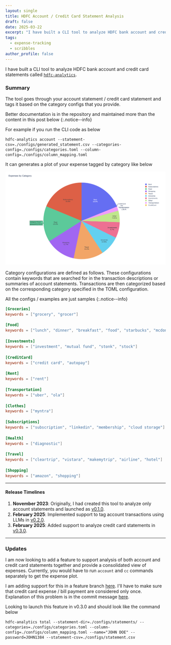 ```yaml
---
layout: single
title: HDFC Account / Credit Card Statement Analysis
draft: false
date: 2025-03-22
excerpt: "I have built a CLI tool to analyze HDFC bank account and credit card statements"
tags:
  - expense-tracking
  - scribbles
author_profile: false
---
```


I have built a CLI tool to analyze HDFC bank account and credit card
statements called [`hdfc-analytics`][hdfc-analytics].

### Summary

The tool goes through your account statement / credit card statement and tags
it based on the category configs that you provide.

Better documentation is in the repository and maintained more than the
content in this post below
{:.notice--info}

For example if you run the CLI code as below
```
hdfc-analytics account --statement-csv=./configs/generated_statement.csv --categories-config=./configs/categories.toml --column-config=./configs/column_mapping.toml
```

It can generates a plot of your expense tagged by category like below

![expense-chart](https://raw.githubusercontent.com/vipul-sharma20/hdfc-analytics/refs/heads/feat-total-expense/screenshots/report.png)

Category configurations are defined as follows. These configurations contain
keywords that are searched for in the transaction descriptions or summaries of
account statements. Transactions are then categorized based on the
corresponding category specified in the TOML configuration.

All the configs / examples are just samples
{:.notice--info}


```toml
[Groceries]
keywords = ["grocery", "grocer"]

[Food]
keywords = ["lunch", "dinner", "breakfast", "food", "starbucks", "mcdonalds"]

[Investments]
keywords = ["investment", "mutual fund", "stonk", "stock"]

[CreditCard]
keywords = ["credit card", "autopay"]

[Rent]
keywords = ["rent"]

[Transportation]
keywords = ["uber", "ola"]

[Clothes]
keywords = ["myntra"]

[Subscriptions]
keywords = ["subscription", "linkedin", "membership", "cloud storage"]

[Health]
keywords = ["diagnostic"]

[Travel]
keywords = ["cleartrip", "vistara", "makemytrip", "airline", "hotel"]

[Shopping]
keywords = ["amazon", "shopping"] 
```

---

#### Release Timelines

1. **November 2023**: Originally, I had created this tool to analyze only account statements and launched as [v0.1.0][v0.1.0].
2. **February 2025**: Implemented support to tag account transactions using LLMs in [v0.2.0][v0.2.0].
3. **February 2025**: Added support to analyze credit card statements in [v0.3.0][v0.3.0].

---

### Updates

I am now looking to add a feature to support analysis of both account and
credit card statements together and provide a consolidated view of expenses.
Currently, you would have to run `account` and `cc` commands separately to get
the expense plot.

I am adding support for this in a feature branch [here][feature-branch]. I'll
have to make sure that credit card expense / bill payment are considered only
once. Explanation of this problem is in the commit message [here][commit-message].

Looking to launch this feature in v0.3.0 and should look like the command below

```
hdfc-analytics total --statement-dir=./configs/statements/ --categories=./configs/categories.toml --column-config=./configs/column_mapping.toml --name="JOHN DOE" --password=JOHN1384 --statement-csv=./configs/statement.csv
```


[v0.1.0]: https://github.com/vipul-sharma20/hdfc-analytics/releases/tag/v0.1.0
[v0.2.0]: https://github.com/vipul-sharma20/hdfc-analytics/releases/tag/v0.2.0
[v0.3.0]: https://github.com/vipul-sharma20/hdfc-analytics/releases/tag/v0.3.0
[hdfc-analytics]: https://github.com/vipul-sharma20/hdfc-analytics
[feature-branch]: https://github.com/vipul-sharma20/hdfc-analytics/tree/feat-total-expense
[commit-message]: https://github.com/vipul-sharma20/hdfc-analytics/commit/c6b0d81d9cf9f88b0ff8d0e95c59e32b654cf8cc
